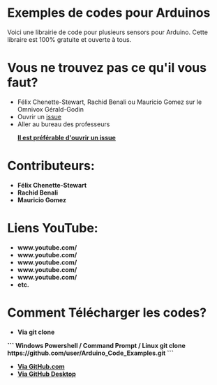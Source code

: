 <H1> Exemples de codes pour Arduinos </H1>

<P> Voici une librairie de code pour plusieurs sensors pour Arduino. Cette libraire est 100% gratuite et ouverte à tous. <BR>
 

</P>

<H1> Vous ne trouvez pas ce qu'il vous faut? </H1>
<ul>
  <li> Félix Chenette-Stewart, Rachid Benali ou Mauricio Gomez sur le Omnivox Gérald-Godin</li>
  <li> Ouvrir un <a href="https://docs.github.com/en/github/managing-your-work-on-github/creating-an-issue"><span>issue</span></a></li>
  <li> Aller au bureau des professeurs</li>
 <P> <strong> <u> Il est préférable d'ouvrir un <a href="https://docs.github.com/en/github/managing-your-work-on-github/creating-an-issue"><span>issue</span></a> </u><strong> </p>
 </ul>
 
<H1> Contributeurs: </H1>
<ul>
  <li> Félix Chenette-Stewart</li>
  <li> Rachid Benali</li>
  <li> Mauricio Gomez </li>
 </ul>
 
 <H1> Liens YouTube: </H1>
<ul>
  <li> www.youtube.com/ </li>
  <li> www.youtube.com/ </li>
  <li> www.youtube.com/ </li>
  <li> www.youtube.com/ </li>
  <li> www.youtube.com/ </li>
  <li> etc. </li>
 </ul>
 
<H1> Comment Télécharger les codes? </H1>
<ul>
 <li> Via git clone </li>
</ul>
```
 Windows Powershell / Command Prompt / Linux
  git clone https://github.com/user/Arduino_Code_Examples.git
```
<ul>
 <li> <a href="  https://www.instructables.com/Downloading-Code-From-GitHub/
"><span>Via GitHub.com</span></a> </li>
 <li> <a href="https://desktop.github.com/"><span>Via GitHub Desktop</span></a> </li>
</ul>
 
